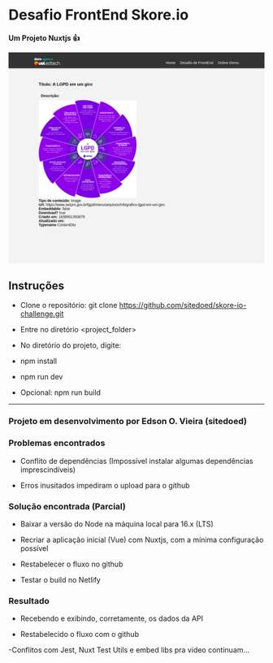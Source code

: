 # Desafio FrontEnd Skore.io

**Um Projeto Nuxtjs 👍**

![](https://github.com/sitedoed/skore-io-challenge/blob/master/assets/img/skore-io.png?raw=true)


## Instruções
- Clone o repositório: git clone https://github.com/sitedoed/skore-io-challenge.git

- Entre no diretório <project_folder>

- No diretório do projeto, digite:

- npm install

- npm run dev

- Opcional: npm run build

---

### Projeto em desenvolvimento por Edson O. Vieira (sitedoed)

### Problemas encontrados
- Conflito de dependências (Impossível instalar algumas dependências imprescindíveis)

- Erros inusitados impediram o upload para o github

### Solução encontrada (Parcial)
- Baixar a versão do Node na máquina local para 16.x (LTS)

- Recriar a aplicação inicial (Vue) com Nuxtjs, com a mínima configuração possível

- Restabelecer o fluxo no github

- Testar o build no Netlify

### Resultado
- Recebendo e exibindo, corretamente, os dados da API  

- Restabelecido o fluxo com o github

-Conflitos com Jest, Nuxt Test Utils e embed libs pra video continuam... 